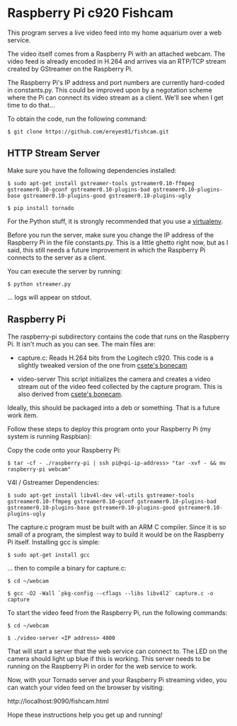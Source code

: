 # Raspberry Pi c920 Fishcam

This program serves a live video feed into my home aquarium over a web service.

The video itself comes from a Raspberry Pi with an attached webcam. The
video feed is already encoded in H.264 and arrives via an RTP/TCP 
stream created by GStreamer on the Raspberry Pi.

The Raspberry Pi's IP address and port numbers are currently hard-coded 
in constants.py.  This could be improved upon by a negotation scheme 
where the Pi can connect its video stream as a client. We'll see when I
get time to do that...

To obtain the code, run the following command:

```
$ git clone https://github.com/ereyes01/fishcam.git
```

## HTTP Stream Server

Make sure you have the following dependencies installed:

```
$ sudo apt-get install gstreamer-tools gstreamer0.10-ffmpeg gstreamer0.10-gconf gstreamer0.10-plugins-bad gstreamer0.10-plugins-base gstreamer0.10-plugins-good gstreamer0.10-plugins-ugly
```

```
$ pip install tornado
```

For the Python stuff, it is strongly recommended that you use a [virtualenv](http://www.virtualenv.org/en/latest/).

Before you run the server, make sure you change the IP address of the Raspberry
Pi in the file constants.py. This is a little ghetto right now, but as I said,
this still needs a future improvement in which the Raspberry Pi connects to the
server as a client.

You can execute the server by running:

```
$ python streamer.py
```

... logs will appear on stdout.

## Raspberry Pi

The raspberry-pi subdirectory contains the code that runs on the
Raspberry Pi. It isn't much as you can see. The main files are:

- capture.c:
Reads H.264 bits from the Logitech c920. This code is a slightly 
tweaked version of the one from [csete's bonecam](https://github.com/csete/bonecam)

- video-server
This script initializes the camera and creates a video stream out of
the video feed collected by the capture program. This is also derived from
[csete's bonecam](https://github.com/csete/bonecam).

Ideally, this should be packaged into a deb or something. That is a future
work item.

Follow these steps to deploy this program onto your Raspberry Pi (my system is 
running Raspbian):

Copy the code onto your Raspberry Pi:

```
$ tar -cf - ./raspberry-pi | ssh pi@<pi-ip-address> "tar -xvf - && mv raspberry-pi webcam"
```

V4l / Gstreamer Dependencies:

```
$ sudo apt-get install libv4l-dev v4l-utils gstreamer-tools gstreamer0.10-ffmpeg gstreamer0.10-gconf gstreamer0.10-plugins-bad gstreamer0.10-plugins-base gstreamer0.10-plugins-good gstreamer0.10-plugins-ugly
```

The capture.c program must be built with an ARM C compiler. Since it is
so small of a program, the simplest way to build it would be on the 
Raspberry Pi itself.  Installing gcc is simple:

```
$ sudo apt-get install gcc
```

... then to compile a binary for capture.c:

```
$ cd ~/webcam
```

```
$ gcc -O2 -Wall `pkg-config --cflags --libs libv4l2` capture.c -o capture
```

To start the video feed from the Raspberry Pi, run the following commands:

```
$ cd ~/webcam
```

```
$ ./video-server <IP address> 4000
```

That will start a server that the web service can connect to. The LED on the 
camera should light up blue if this is working. This server needs to be running
on the Raspberry Pi in order for the web service to work.

Now, with your Tornado server and your Raspberry Pi streaming video, you can
watch your video feed on the browser by visiting: 

http://localhost:9090/fishcam.html

Hope these instructions help you get up and running!

